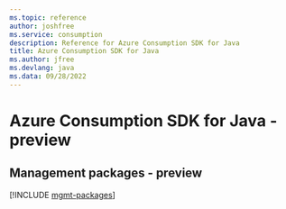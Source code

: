 ```yaml
---
ms.topic: reference
author: joshfree
ms.service: consumption
description: Reference for Azure Consumption SDK for Java
title: Azure Consumption SDK for Java
ms.author: jfree
ms.devlang: java
ms.data: 09/28/2022
---
```

# Azure Consumption SDK for Java - preview

## Management packages - preview
[!INCLUDE [mgmt-packages](consumption-mgmt-index.md)]